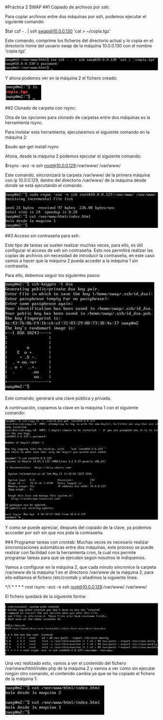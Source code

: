 #Práctica 2 SWAP
##1 Copiado de archivos por ssh:

Para copiar archivos entre dos máquinas por ssh, podemos ejecutar el siguiente comando: 

$tar czf - . | ssh swap@10.0.0.130 'cat > ~/copia.tgz'

Este comando, comprime los ficheros del directorio actual y lo copia en el directorio home del usuario swap de la máquina 10.0.0.130 con el nombre 'copia.tgz'

<img src="imagenes/copiassh.png"/>

Y ahora podemos ver en la máquina 2 el fichero creado:

<img src="imagenes/vistaCopiassh.png"/>

##2 Clonado de carpeta con rsync:

Otra de las opciones para clonado de carpetas entre dos máquinas es la herramienta rsync.

Para instalar esta herramienta, ejecutaremos el siguiente comando en la máquina 2:

$sudo apt-get install rsync

Ahora, desde la máquina 2 podemos ejecutar el siguiente comando:

$rsync -avz -e ssh root@10.0.0.129:/var/www/ /var/www/

Este comando, sincronizará la carpeta /var/www/ de la primera máquina con ip 10.0.0.129, dentro del directorio /var/www/ de la máquina desde donde se está ejecutando el comando.

<img src="imagenes/rsynchola.png"/>

##3 Acceso sin contraseña para ssh:

Este tipo de tareas se suelen realizar muchas veces, para ello, es útil configurar el acceso de ssh sin contraseña. Esto nos permitirá realizar las copias de archivos sin necesidad de introducir la contraseña, en este caso vamos a hacer que la máquina 2 pueda acceder a la máquina 1 sin contraseña.

Para ello, debemos seguir los siguientes pasos:

<img src="imagenes/generandoclave.png"/>

Este comando, generará una clave pública y privada.

A continuación, copiamos la clave en la máquina 1 con el siguiente comando:

<img src="imagenes/clavecopiada.png"/>

Y como se puede apreciar, después del copiado de la clave, ya podemos accceder por ssh sin que nos pida la contraseña.

##4 Programar tareas con crontab:
Muchas veces es necesario realizar sincronizaciones automáticas entre dos máquinas, este proceso se puede realizar con facilidad con la herramienta cron, la cual nos permite programar tareas para que se ejecuten según nosotros le indiquemos.

Vamos a configurar en la máquina 2, que cada minuto sincronice la carpeta /var/www de la máquina 1 en el directorio /var/www de la máquina 2, para ello editamos el fichero /etc/crontab y añadimos la siguiente línea:

*/1 * * * * root rsync -avz -e ssh root@10.0.0.129:/var/www/ /var/www/

El fichero quedará de la siguiente forma:

<img src="imagenes/crontab.png"/>

Una vez realizado esto, vamos a ver el contenido del fichero /var/www/html/index.php de la máquina 2 y vamos a ver como sin ejecutar ningún otro comando, el contenido cambia ya que se ha copiado el fichero de la máquina 1:

<img src="imagenes/cronejecutado.png"/>


